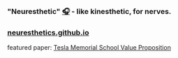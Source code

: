 
### "Neuresthetic" [🎧](https://translate.google.com/?sl=auto&tl=en&text=neuresthetic&op=translate) - like kinesthetic, for nerves.

### [neuresthetics.github.io](https://neuresthetics.github.io/)

featured paper: [Tesla Memorial School Value Proposition](https://github.com/neuresthetics/neuresthetics/blob/main/papers/Tesla%20Memorial%20Val%20Prop.pdf)
